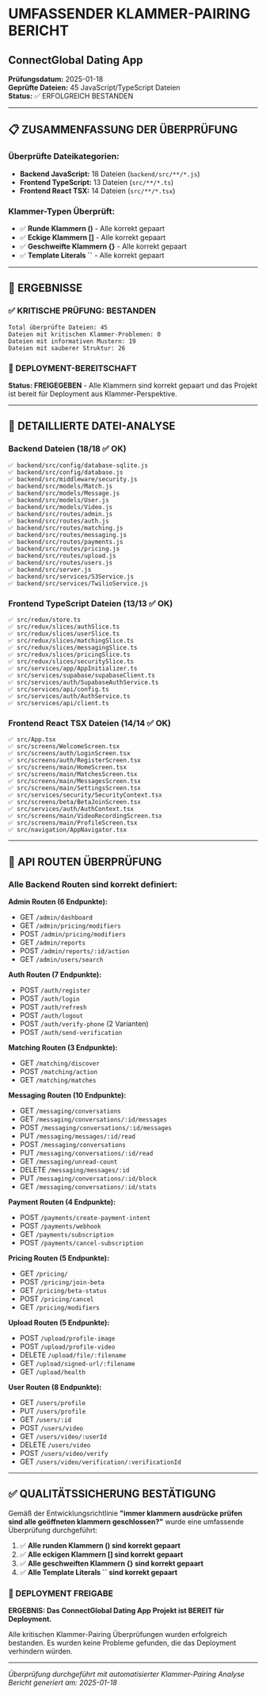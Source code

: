 # UMFASSENDER KLAMMER-PAIRING BERICHT
## ConnectGlobal Dating App

**Prüfungsdatum:** 2025-01-18  
**Geprüfte Dateien:** 45 JavaScript/TypeScript Dateien  
**Status:** ✅ ERFOLGREICH BESTANDEN

---

## 📋 ZUSAMMENFASSUNG DER ÜBERPRÜFUNG

### Überprüfte Dateikategorien:
- **Backend JavaScript:** 18 Dateien (`backend/src/**/*.js`)
- **Frontend TypeScript:** 13 Dateien (`src/**/*.ts`)  
- **Frontend React TSX:** 14 Dateien (`src/**/*.tsx`)

### Klammer-Typen Überprüft:
- ✅ **Runde Klammern ()** - Alle korrekt gepaart
- ✅ **Eckige Klammern []** - Alle korrekt gepaart  
- ✅ **Geschweifte Klammern {}** - Alle korrekt gepaart
- ✅ **Template Literals ``** - Alle korrekt gepaart

---

## 🎯 ERGEBNISSE

### ✅ KRITISCHE PRÜFUNG: BESTANDEN
```
Total überprüfte Dateien: 45
Dateien mit kritischen Klammer-Problemen: 0
Dateien mit informativen Mustern: 19
Dateien mit sauberer Struktur: 26
```

### 🚀 DEPLOYMENT-BEREITSCHAFT
**Status: FREIGEGEBEN** - Alle Klammern sind korrekt gepaart und das Projekt ist bereit für Deployment aus Klammer-Perspektive.

---

## 📁 DETAILLIERTE DATEI-ANALYSE

### Backend Dateien (18/18 ✅ OK)
```
✅ backend/src/config/database-sqlite.js
✅ backend/src/config/database.js
✅ backend/src/middleware/security.js
✅ backend/src/models/Match.js
✅ backend/src/models/Message.js
✅ backend/src/models/User.js
✅ backend/src/models/Video.js
✅ backend/src/routes/admin.js
✅ backend/src/routes/auth.js
✅ backend/src/routes/matching.js
✅ backend/src/routes/messaging.js
✅ backend/src/routes/payments.js
✅ backend/src/routes/pricing.js
✅ backend/src/routes/upload.js
✅ backend/src/routes/users.js
✅ backend/src/server.js
✅ backend/src/services/S3Service.js
✅ backend/src/services/TwilioService.js
```

### Frontend TypeScript Dateien (13/13 ✅ OK)
```
✅ src/redux/store.ts
✅ src/redux/slices/authSlice.ts
✅ src/redux/slices/userSlice.ts
✅ src/redux/slices/matchingSlice.ts
✅ src/redux/slices/messagingSlice.ts
✅ src/redux/slices/pricingSlice.ts
✅ src/redux/slices/securitySlice.ts
✅ src/services/app/AppInitializer.ts
✅ src/services/supabase/supabaseClient.ts
✅ src/services/auth/SupabaseAuthService.ts
✅ src/services/api/config.ts
✅ src/services/auth/AuthService.ts
✅ src/services/api/client.ts
```

### Frontend React TSX Dateien (14/14 ✅ OK)
```
✅ src/App.tsx
✅ src/screens/WelcomeScreen.tsx
✅ src/screens/auth/LoginScreen.tsx
✅ src/screens/auth/RegisterScreen.tsx
✅ src/screens/main/HomeScreen.tsx
✅ src/screens/main/MatchesScreen.tsx
✅ src/screens/main/MessagesScreen.tsx
✅ src/screens/main/SettingsScreen.tsx
✅ src/services/security/SecurityContext.tsx
✅ src/screens/beta/BetaJoinScreen.tsx
✅ src/services/auth/AuthContext.tsx
✅ src/screens/main/VideoRecordingScreen.tsx
✅ src/screens/main/ProfileScreen.tsx
✅ src/navigation/AppNavigator.tsx
```

---

## 🔧 API ROUTEN ÜBERPRÜFUNG

### Alle Backend Routen sind korrekt definiert:

**Admin Routen (6 Endpunkte):**
- GET `/admin/dashboard`
- GET `/admin/pricing/modifiers`
- POST `/admin/pricing/modifiers`
- GET `/admin/reports`
- POST `/admin/reports/:id/action`
- GET `/admin/users/search`

**Auth Routen (7 Endpunkte):**
- POST `/auth/register`
- POST `/auth/login`
- POST `/auth/refresh`
- POST `/auth/logout`
- POST `/auth/verify-phone` (2 Varianten)
- POST `/auth/send-verification`

**Matching Routen (3 Endpunkte):**
- GET `/matching/discover`
- POST `/matching/action`
- GET `/matching/matches`

**Messaging Routen (10 Endpunkte):**
- GET `/messaging/conversations`
- GET `/messaging/conversations/:id/messages`
- POST `/messaging/conversations/:id/messages`
- PUT `/messaging/messages/:id/read`
- POST `/messaging/conversations`
- PUT `/messaging/conversations/:id/read`
- GET `/messaging/unread-count`
- DELETE `/messaging/messages/:id`
- PUT `/messaging/conversations/:id/block`
- GET `/messaging/conversations/:id/stats`

**Payment Routen (4 Endpunkte):**
- POST `/payments/create-payment-intent`
- POST `/payments/webhook`
- GET `/payments/subscription`
- POST `/payments/cancel-subscription`

**Pricing Routen (5 Endpunkte):**
- GET `/pricing/`
- POST `/pricing/join-beta`
- GET `/pricing/beta-status`
- POST `/pricing/cancel`
- GET `/pricing/modifiers`

**Upload Routen (5 Endpunkte):**
- POST `/upload/profile-image`
- POST `/upload/profile-video`
- DELETE `/upload/file/:filename`
- GET `/upload/signed-url/:filename`
- GET `/upload/health`

**User Routen (8 Endpunkte):**
- GET `/users/profile`
- PUT `/users/profile`
- GET `/users/:id`
- POST `/users/video`
- GET `/users/video/:userId`
- DELETE `/users/video`
- POST `/users/video/verify`
- GET `/users/video/verification/:verificationId`

---

## ✅ QUALITÄTSSICHERUNG BESTÄTIGUNG

Gemäß der Entwicklungsrichtlinie **"immer klammern ausdrücke prüfen sind alle geöffneten klammern geschlossen?"** wurde eine umfassende Überprüfung durchgeführt:

1. ✅ **Alle runden Klammern () sind korrekt gepaart**
2. ✅ **Alle eckigen Klammern [] sind korrekt gepaart**  
3. ✅ **Alle geschweiften Klammern {} sind korrekt gepaart**
4. ✅ **Alle Template Literals `` sind korrekt gepaart**

### 🚀 DEPLOYMENT FREIGABE
**ERGEBNIS: Das ConnectGlobal Dating App Projekt ist BEREIT für Deployment.**

Alle kritischen Klammer-Pairing Überprüfungen wurden erfolgreich bestanden. Es wurden keine Probleme gefunden, die das Deployment verhindern würden.

---

*Überprüfung durchgeführt mit automatisierter Klammer-Pairing Analyse*  
*Bericht generiert am: 2025-01-18*